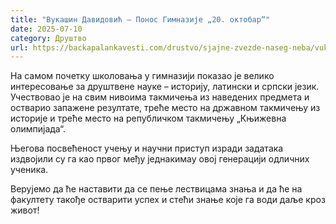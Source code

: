```yaml
---
title: "Вукашин Давидовић – Понос Гимназије „20. октобар“"
date: 2025-07-10
category: Друштво
url: https://backapalankavesti.com/drustvo/sjajne-zvezde-naseg-neba/vukasin-davidovic-ponos-gimnazije-20-oktobar/
---
```


На самом почетку школовања у гимназији показао је велико интересовање за друштвене науке – историју, латински и српски језик. Учествовао је на свим нивоима такмичења из наведених предмета и остварио запажене резултате, треће место на државном такмичењу из историје и треће место на републичком такмичењу „Књижевна олимпијада“.

Његова посвећеност учењу и научни приступ изради задатака издвојили су га као првог међу једнакимау овој генерацији одличних ученика.

Верујемо да ће наставити да се пење лествицама знања и да ће на факултету такође остварити успех и стећи знање које га води даље кроз живот!
